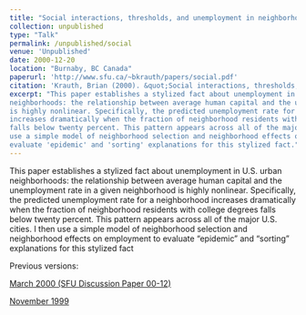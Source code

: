 ```yaml
---
title: "Social interactions, thresholds, and unemployment in neighborhoods"
collection: unpublished
type: "Talk"
permalink: /unpublished/social
venue: 'Unpublished'
date: 2000-12-20
location: "Burnaby, BC Canada"
paperurl: 'http://www.sfu.ca/~bkrauth/papers/social.pdf'
citation: 'Krauth, Brian (2000). &quot;Social interactions, thresholds, and unemployment in neighborhoods.&quot; <i>Working paper</i>.'
excerpt: "This paper establishes a stylized fact about unemployment in U.S. urban 
neighborhoods: the relationship between average human capital and the unemployment rate in a given neighborhood
is highly nonlinear. Specifically, the predicted unemployment rate for a neighborhood
increases dramatically when the fraction of neighborhood residents with college degrees
falls below twenty percent. This pattern appears across all of the major U.S. cities. I then
use a simple model of neighborhood selection and neighborhood effects on employment to
evaluate 'epidemic' and 'sorting' explanations for this stylized fact."
---
```


This paper establishes a stylized fact about unemployment in U.S. urban neighborhoods:
the relationship between average human capital and the unemployment rate in a given neighborhood
is highly nonlinear. Specifically, the predicted unemployment rate for a neighborhood
increases dramatically when the fraction of neighborhood residents with college degrees
falls below twenty percent. This pattern appears across all of the major U.S. cities. I then
use a simple model of neighborhood selection and neighborhood effects on employment to
evaluate “epidemic” and “sorting” explanations for this stylized fact

Previous versions:

[March 2000 (SFU Discussion Paper 00-12)](http://www.sfu.ca/econ-research/RePEc/sfu/sfudps/dp00-12.pdf)

[November 1999](https://core.ac.uk/download/pdf/7354876.pdf)


